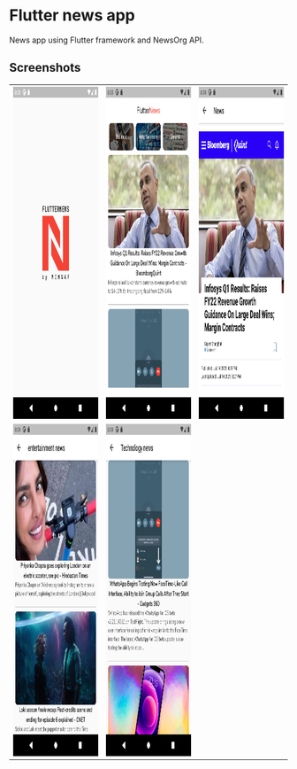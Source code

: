 # Flutter news app

News app using Flutter framework and NewsOrg API.

## Screenshots


<table style="width:100%">
  <tr>
    <th>
      <img src="https://github.com/minsaf7/Flutter-news-app/blob/main/Screenshots/1.png" width="300" height="600"/>
    </th>
    <th><img src="https://github.com/minsaf7/Flutter-news-app/blob/main/Screenshots/2.png" width="300" height="600"/></th>
    <th><img src="https://github.com/minsaf7/Flutter-news-app/blob/main/Screenshots/3.png" width="300" height="600"/></th>
   
   
  </tr>
  <tr>
    <td>
    <img src="https://github.com/minsaf7/Flutter-news-app/blob/main/Screenshots/4.png" width="300" height="600"/>
    </td>
    <td>
    <img src="https://github.com/minsaf7/Flutter-news-app/blob/main/Screenshots/5.png" width="300" height="600"/>
    </td>
    
    
  </tr>
  
  
</table>

